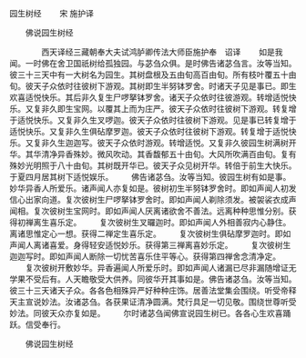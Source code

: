   园生树经
　　宋 施护译




　　佛说园生树经

　　　　西天译经三藏朝奉大夫试鸿胪卿传法大师臣施护奉　诏译
　　如是我闻。一时佛在舍卫国祇树给孤独园。与苾刍众俱。是时佛告诸苾刍言。汝等当知。彼三十三天中有一大树名为园生。其树盘根及五由旬高百由旬。所有枝叶覆五十由旬。彼天子众依时往彼树下游观。其树即生半努钵罗舍。时诸天子见是事已。即生欢喜适悦快乐。其后非久复生尸啰拏钵罗舍。诸天子众依时往彼游观。转增适悦快乐。又复非久即生宝网。以覆其上而为庄严。彼天子众依时往彼树下游观。转复增于适悦快乐。又复非久生叉啰迦。彼天子众依时往彼树下游观。见是事已转复增于适悦快乐。又复非久生俱砧摩罗迦。彼天子众依时往彼树下游观。转复增于适悦快乐。又复非久生迦迦写。彼天子众依时游观。转增适悦。又复非久彼园生树满树开华。其华清净异香殊妙。微风吹动。其香馥郁五十由旬。大风所吹满百由旬。复有殊妙光明照于八十由旬。其树既开华已。彼天子众见树开华。转倍于前生大快乐。于夏四月居其树下适悦娱乐。
　　佛告诸苾刍。汝等当知。彼园生树有如是事。妙华异香人所爱乐。诸声闻人亦复如是。彼树初生半努钵罗舍时。即如声闻人初发信心出家向道。复次彼树生尸啰拏钵罗舍时。即如声闻人剃除须发。被袈裟衣成声闻相。复次彼树生宝网时。即如声闻人厌离诸欲舍不善法。远离种种思惟分别。获得初禅离生喜乐定。
　　复次彼树生叉曪迦时。即如声闻人外相善寂内心静住。离诸思惟定心一想。获得二禅定生喜乐定。
　　复次彼树生俱砧摩罗迦时。即如声闻人离诸喜爱。身得轻安适悦妙乐。获得第三禅离喜妙乐定。
　　复次彼树生迦迦写时。即如声闻人断除一切忧苦喜乐住平等心。获得第四禅舍念清净定。
　　复次彼树开敷妙华。异香遍闻人所爱乐时。即如声闻人诸漏已尽非漏随增证无学果不受后有。人天瞻敬受大供养。同彼华开其事如是。佛告诸苾刍。汝等当知。彼三十三天诸天子众。各各色相殊异严好种种庄饰。居善法堂集会围绕。听受帝释天主宣说妙法。汝诸苾刍。各获果证清净圆满。梵行具足一切见敬。围绕世尊听受妙法。同彼天众亦复如是。
　　尔时诸苾刍闻佛宣说园生树已。各各心生欢喜踊跃。信受奉行。

　　佛说园生树经


